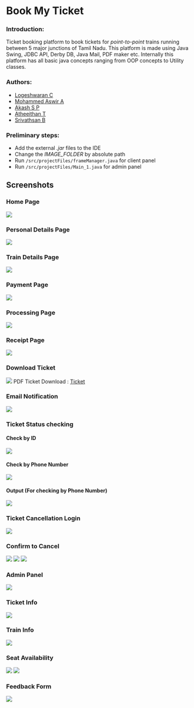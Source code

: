 # Book My Ticket
### Introduction:

Ticket booking platform to book tickets for *point-to-point* trains running between 5 major junctions of Tamil Nadu. This platform is made using Java Swing, JDBC API, Derby DB, Java Mail, PDF maker etc. Internally this platform has all basic java concepts ranging from OOP concepts to Utility classes.

### Authors:

- [Logeshwaran C](https://github.com/LOGESHWARAN-C)
- [Mohammed Aswir A](https://github.com/MohammedAswir)
- [Akash S P](https://github.com/AkashSCIENTIST)
- [Atheeithan T](https://github.com/Atheeithan)
- [Srivathsan B](https://github.com/Srivathsan27)

### Preliminary steps:
- Add the external *.jar* files to the IDE
- Change the *IMAGE_FOLDER* by absolute path
- Run ```/src/projectFiles/frameManager.java``` for client panel
- Run ```/src/projectFiles/Main_1.java``` for admin panel

## Screenshots

### Home Page
<img src="https://github.com/AkashSCIENTIST/RailwayTicketManager/blob/master/ss/home%20page.png">

### Personal Details Page
<img src="https://github.com/AkashSCIENTIST/RailwayTicketManager/blob/master/ss/personal%20details%202.png">

### Train Details Page
<img src="https://github.com/AkashSCIENTIST/RailwayTicketManager/blob/master/ss/train%20details%202.png">

### Payment Page
<img src="https://github.com/AkashSCIENTIST/RailwayTicketManager/blob/master/ss/payment%20portal.png">

### Processing Page
<img src="https://github.com/AkashSCIENTIST/RailwayTicketManager/blob/master/ss/processing.png">

### Receipt Page
<img src="https://github.com/AkashSCIENTIST/RailwayTicketManager/blob/master/ss/receipt.png">

### Download Ticket
<img src="https://github.com/AkashSCIENTIST/RailwayTicketManager/blob/master/ss/download%20ticket.png">
PDF Ticket Download : <a href="https://github.com/AkashSCIENTIST/RailwayTicketManager/blob/master/ss/Er208Jo.pdf"> Ticket </a>

### Email Notification
<img src="https://github.com/AkashSCIENTIST/RailwayTicketManager/blob/master/ss/email%20confirmation.png">

### Ticket Status checking
#### Check by ID
<img src="https://github.com/AkashSCIENTIST/RailwayTicketManager/blob/master/ss/check%20by%20ticket%20id.png">

#### Check by Phone Number
<img src="https://github.com/AkashSCIENTIST/RailwayTicketManager/blob/master/ss/check%20by%20phone%20numbers.png">

#### Output (For checking by Phone Number)
<img src="https://github.com/AkashSCIENTIST/RailwayTicketManager/blob/master/ss/check%20by%20phone%20numbers%20op.png">

### Ticket Cancellation Login
<img src="https://github.com/AkashSCIENTIST/RailwayTicketManager/blob/master/ss/cancellation%20new%20ip.png">

### Confirm to Cancel
<img src="https://github.com/AkashSCIENTIST/RailwayTicketManager/blob/master/ss/cancellation%20frame%20op.png">
<img src="https://github.com/AkashSCIENTIST/RailwayTicketManager/blob/master/ss/cancel%20confirmation.png">
<img src="https://github.com/AkashSCIENTIST/RailwayTicketManager/blob/master/ss/cancel%20successful!.png">

### Admin Panel
<img src="https://github.com/AkashSCIENTIST/RailwayTicketManager/blob/master/ss/admin%20page.png">

### Ticket Info
<img src="https://github.com/AkashSCIENTIST/RailwayTicketManager/blob/master/ss/tickets%20reserved.png">

### Train Info
<img src="https://github.com/AkashSCIENTIST/RailwayTicketManager/blob/master/ss/available%20trains.png">

### Seat Availability
<img src="https://github.com/AkashSCIENTIST/RailwayTicketManager/blob/master/ss/trains%20available.png">
<img src="https://github.com/AkashSCIENTIST/RailwayTicketManager/blob/master/ss/seat%20availability%20for%20chosen%20train.png">

### Feedback Form
<img src="https://github.com/AkashSCIENTIST/RailwayTicketManager/blob/master/ss/feedback%20form.png">
